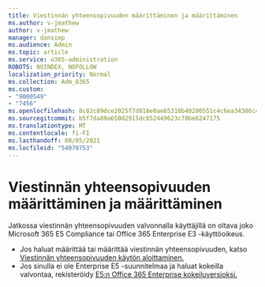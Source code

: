 ```yaml
---
title: Viestinnän yhteensopivuuden määrittäminen ja määrittäminen
ms.author: v-jmathew
author: v-jmathew
manager: dansimp
ms.audience: Admin
ms.topic: article
ms.service: o365-administration
ROBOTS: NOINDEX, NOFOLLOW
localization_priority: Normal
ms.collection: Adm_O365
ms.custom:
- "9000549"
- "7456"
ms.openlocfilehash: 8c82c89dce2025f7d818e0ae65310b40200551c4c6ea34306c4104dc8557efcf
ms.sourcegitcommit: b5f7da89a650d2915dc652449623c78be6247175
ms.translationtype: MT
ms.contentlocale: fi-FI
ms.lasthandoff: 08/05/2021
ms.locfileid: "54070753"
---
```

# <a name="set-up-and-configure-communication-compliance"></a>Viestinnän yhteensopivuuden määrittäminen ja määrittäminen

Jatkossa viestinnän yhteensopivuuden valvonnalla käyttäjillä on oltava joko Microsoft 365 E5 Compliance tai Office 365 Enterprise E3 -käyttöoikeus.

* Jos haluat määrittää tai määrittää viestinnän yhteensopivuuden, katso [Viestinnän yhteensopivuuden käytön aloittaminen.](https://go.microsoft.com/fwlink/?linkid=2111549)
* Jos sinulla ei ole Enterprise E5 -suunnitelmaa ja haluat kokeilla valvontaa, rekisteröidy [E5:n Office 365 Enterprise kokeiluversioksi.](https://go.microsoft.com/fwlink/p/?LinkID=698279)

